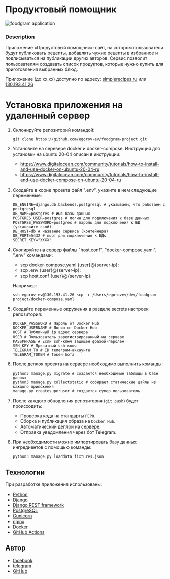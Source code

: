 # Продуктовый помощник

![foodgram application](https://github.com/egorov-ev/foodgram-project/workflows/foodgram%20application/badge.svg)

### Description

Приложение «Продуктовый помощник»: сайт, на котором пользователи будут
публиковать рецепты, добавлять чужие рецепты в избранное и подписываться на
публикации других авторов. Сервис позволит пользователям создавать список
продуктов, которые нужно купить для приготовления выбранных блюд.

Приложение (до хх.хх) доступно по адресу: [simplerecipes.ru](simplerecipes.ru)
или [130.193.41.26](http://130.193.41.26)

# Установка приложения на удаленный сервер

1. Склонируйте репозиторий командой:
    ```
    git clone https://github.com/egorov-ev/foodgram-project.git
    ```
2. Установите на серевере docker и docker-compose. Инструкция для установки на
   ubuntu 20-04 описан в инструкции:
    - https://www.digitalocean.com/community/tutorials/how-to-install-and-use-docker-on-ubuntu-20-04-ru
    - https://www.digitalocean.com/community/tutorials/how-to-install-and-use-docker-compose-on-ubuntu-20-04-ru
3. Создайте в корне проекта файл ".env", укажите в нем следующие переменные:
    ```
    DB_ENGINE=django.db.backends.postgresql # указываем, что работаем с postgresql
    DB_NAME=postgres # имя базы данных
    POSTGRES_USER=postgres # логин для подключения к базе данных
    POSTGRES_PASSWORD=postgres # пароль для подключения к БД (установите свой)
    DB_HOST=db # название сервиса (контейнера)
    DB_PORT=5432 # порт для подключения к БДs
    SECRET_KEY="ХХХХ"
    ```
4. Скопируйте на сервер файлы "host.conf", "docker-compose.yaml", ".env"
   командами:
    * scp docker-compose.yaml {user}@{server-ip}:
    * scp .env {user}@{server-ip}:
    * scp host.conf {user}@{server-ip}:

   Например:
   ```
   ssh egorov-ev@130.193.41.26 scp -r /Users/egorovev/dev/foodgram-project/docker-compose.yaml
   ```
5. Создайте переменные окружения в разделе secrets настроек репозитория:
    ```
    DOCKER_PASSWORD # Пароль от Docker Hub
    DOCKER_USERNAME # Логин от Docker Hub
    HOST # Публичный ip адрес сервера
    USER # Пользователь зарегистрированный на сервере
    PASSPHRASE # Если ssh-ключ защищен фразой-паролем
    SSH_KEY # Приватный ssh-ключ
    TELEGRAM_TO # ID телеграм-аккаунта
    TELEGRAM_TOKEN # Токен бота
    ```
6. После деплоя проекта на сервере необходимо выполнить команды:
   ```
   python3 manage.py migrate # cоздаются необходимые таблицы в базе данных
   python3 manage.py collectstatic # собирает статические файлы из каждого приложения
   manage.py createsuperuser # создается супер пользователь
   ```
7. После каждого обновления репозитория (`git push`) будет происходить:
    - Проверка кода на стандарты `PEP8`.
    - Сборка и публикация образа на `Docker Hub`.
    - Автоматический деплой на сервере.
    - Отправка уведомления через бот Telegram.

8. При необходимости можно импортировать базу данных ингредиентов с помощью
   команды:
   ```
   python3 manage.py loaddata fixtures.json
   ```

## Технологии

При разработке приложения использованы:

* [Python](https://www.python.org/)
* [Django](https://www.djangoproject.com/)
* [Django REST framework](https://www.django-rest-framework.org/)
* [PostgreSQL](https://www.postgresql.org/)
* [Gunicorn](https://gunicorn.org/)
* [nginx](https://nginx.org)
* [Docker](https://www.docker.com/)
* [GitHub Actions](https://github.com/features/actions)

## Автор

* [facebook](https://www.facebook.com/theonlyegor)
* [telegram](https://t.me/e_egor)
* [GitHub](https://github.com/egorov-ev)